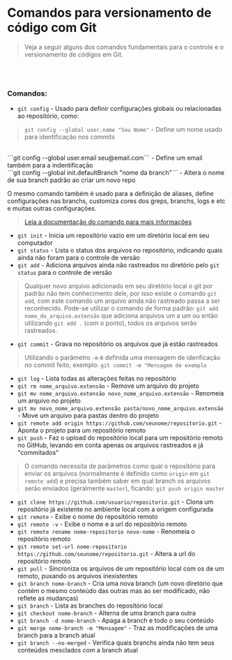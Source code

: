 # Comandos para versionamento de código com Git

> Veja a seguir alguns dos comandos fundamentais para o controle e o versionamento de códigos em Git.

<br>
<br>

### Comandos:
 - ```git config``` - Usado para definir configurações globais ou relacionadas ao repositório, como:
> ```git config --global user.name "Seu Nome"``` - Define um nome usado para identificação nos commits
<br>
```git config --global user.email seu@email.com``` - Define um email também para a indentificação
<br>
```git config --global init.defaultBranch "nome da branch"``` - Altera o nome de sua branch padrão ao criar um novo repo

O mesmo comando também é usado para a definição de aliases, define configurações nas branchs, customiza cores dos greps, branchs, logs e etc e muitas outras configurações.

> <a href="https://git-scm.com/docs/git-config">Leia a documentação do comando para mais informações</a>

- ```git init``` - Inicia um repositório vazio em um diretório local em seu computador
- ```git status``` - Lista o status dos arquivos no repositório, indicando quais ainda não foram para o controle de versão
- ```git add``` - Adiciona arquivos ainda não rastreados no diretório pelo ```git status``` para o controle de versão
> Qualquer novo arquivo adicionado em seu diretório local o git por padrão não tem conhecimento dele, por isso existe o comando ```git add```, com este comando um arquivo ainda não rastreado passa a ser reconhecido. Pode-se utilizar o comando de forma padrão: ```git add nome_do_arquivo.extensão``` que adiciona arquivos um a um ou então utilizando ```git add .``` (com o ponto), todos os arquivos serão rastreados.
- ```git commit``` - Grava no repositório os arquivos que já estão rastreados
> Utilizando o parâmetro ```-m``` é definida uma mensagem de idenficação no commit feito, exemplo: ```git commit -m "Mensagem de exemplo```
- ```git log``` - Lista todas as alterações feitas no repositório
- ```git rm nome_arquivo.extensão``` - Remove um arquivo do projeto
- ```git mv nome_arquivo.extensão novo_nome_arquivo.extensão``` - Renomeia um arquivo no projeto
- ```git mv novo_nome_arquivo.extensão pasta/novo_nome_arquivo.extensão``` - Move um arquivo para pastas dentro do projeto
- ```git remote add origin https://github.com/seunome/repositorio.git``` - Aponta o projeto para um repositório remoto
- ```git push``` - Faz o upload do repositório local para um repositório remoto no GitHub, levando em conta apenas os arquivos rastreados e já "commitados"
> O comando necessita de parâmetros como qual o repositório para enviar os arquivos (normalmente é definido como ```origin``` em ```git remote add```) e precisa também saber em qual branch os arquivos serão enviados (geralmente ```master```), ficando: ```git push origin master```
- ```git clone https://github.com/usuario/repositorio.git``` - Clona um repositório já existente no ambiente local com a origem configurada
- ```git remote``` - Exibe o nome do repositório remoto
- ```git remote -v``` - Exibe o nome e a url do repositório remoto
- ```git remote rename nome-repositorio novo-nome``` - Renomeia o repositório remoto
- ```git remote set-url nome-repositorio https://github.com/seunome/repositorio.git``` - Altera a url do repositório remoto
- ```git pull``` - Sincroniza os arquivos de um repositório local com os de um remoto, puxando os arquivos inexistentes
- ```git branch nome-branch``` - Cria uma nova branch (um novo diretório que contém o mesmo conteúdo das outras mas ao ser modificado, não reflete as mudanças)
- ```git branch``` - Lista as branches do repositório local
- ```git checkout nome-branch``` - Alterna de uma branch para outra
- ```git branch -d nome-branch``` - Apaga a branch e todo o seu conteúdo
- ```git merge nome-branch -m "Mensagem"``` - Traz as modificações de uma branch para a branch atual
- ```git branch --no-merged``` - Verifica quais branchs ainda não tem seus conteúdos mesclados com a branch atual
